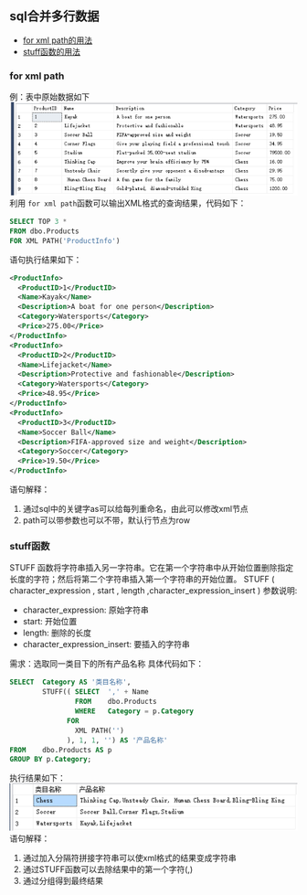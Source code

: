 ## sql合并多行数据
- [for xml path的用法](#xml)
- [stuff函数的用法](#stuff)

### <a name="xml"></a> for xml path
例：表中原始数据如下    
![原始数据](images/RawData.png)              
利用 ```for xml path```函数可以输出XML格式的查询结果，代码如下：
```sql
SELECT TOP 3 *
FROM dbo.Products
FOR XML PATH('ProductInfo')
```
语句执行结果如下：
```xml
<ProductInfo>
  <ProductID>1</ProductID>
  <Name>Kayak</Name>
  <Description>A boat for one person</Description>
  <Category>Watersports</Category>
  <Price>275.00</Price>
</ProductInfo>
<ProductInfo>
  <ProductID>2</ProductID>
  <Name>Lifejacket</Name>
  <Description>Protective and fashionable</Description>
  <Category>Watersports</Category>
  <Price>48.95</Price>
</ProductInfo>
<ProductInfo>
  <ProductID>3</ProductID>
  <Name>Soccer Ball</Name>
  <Description>FIFA-approved size and weight</Description>
  <Category>Soccer</Category>
  <Price>19.50</Price>
</ProductInfo>
```
语句解释：
1. 通过sql中的关键字as可以给每列重命名，由此可以修改xml节点
2. path可以带参数也可以不带，默认行节点为row

### <a name=stuff></a>stuff函数
STUFF 函数将字符串插入另一字符串。它在第一个字符串中从开始位置删除指定长度的字符；然后将第二个字符串插入第一个字符串的开始位置。
STUFF ( character_expression , start , length ,character_expression_insert )
参数说明:
- character_expression: 原始字符串
- start: 开始位置
- length: 删除的长度
- character_expression_insert: 要插入的字符串

需求：选取同一类目下的所有产品名称
具体代码如下：
```sql
SELECT  Category AS '类目名称',
        STUFF(( SELECT  ',' + Name
                FROM    dbo.Products
                WHERE   Category = p.Category
              FOR
                XML PATH('')
              ), 1, 1, '') AS '产品名称'
FROM    dbo.Products AS p
GROUP BY p.Category;
```
执行结果如下：     
![处理后的数据](images/FinaData.png)        
语句解释：
1. 通过加入分隔符拼接字符串可以使xml格式的结果变成字符串
2. 通过STUFF函数可以去除结果中的第一个字符(,)
3. 通过分组得到最终结果